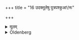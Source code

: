 +++
title = "16 उदक्तूलेषु पुत्रपश्कुआ\\!मः"

+++

<details><summary>मूलम्</summary>

उदक्तूलेषु पुत्रपश्कुआ\!मः १६
</details>

<details><summary>Oldenberg</summary>

16. To the north, if desirous of sons and of cattle,
</details>
